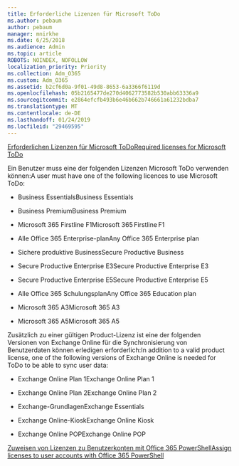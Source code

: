 ```yaml
---
title: Erforderliche Lizenzen für Microsoft ToDo
ms.author: pebaum
author: pebaum
manager: mnirkhe
ms.date: 6/25/2018
ms.audience: Admin
ms.topic: article
ROBOTS: NOINDEX, NOFOLLOW
localization_priority: Priority
ms.collection: Adm_O365
ms.custom: Adm_O365
ms.assetid: b2cf6d0a-9f01-49d8-8653-6a3366f6119d
ms.openlocfilehash: 05b2165477de270d4062773582b530abb63336a9
ms.sourcegitcommit: e2864efcfb493b6e46b662b746661a61232bdba7
ms.translationtype: MT
ms.contentlocale: de-DE
ms.lasthandoff: 01/24/2019
ms.locfileid: "29469595"
---
```

[<span data-ttu-id="c92cd-102">Erforderlichen Lizenzen für Microsoft ToDo</span><span class="sxs-lookup"><span data-stu-id="c92cd-102">Required licenses for Microsoft ToDo</span></span>](https://support.office.com/article/381e9d1b-c500-49b5-973e-890fd86528d7.aspx)
  
<span data-ttu-id="c92cd-103">Ein Benutzer muss eine der folgenden Lizenzen Microsoft ToDo verwenden können:</span><span class="sxs-lookup"><span data-stu-id="c92cd-103">A user must have one of the following licences to use Microsoft ToDo:</span></span>
  
- <span data-ttu-id="c92cd-104">Business Essentials</span><span class="sxs-lookup"><span data-stu-id="c92cd-104">Business Essentials</span></span>
    
- <span data-ttu-id="c92cd-105">Business Premium</span><span class="sxs-lookup"><span data-stu-id="c92cd-105">Business Premium</span></span>
    
- <span data-ttu-id="c92cd-106">Microsoft 365 Firstline F1</span><span class="sxs-lookup"><span data-stu-id="c92cd-106">Microsoft 365 Firstline F1</span></span>
    
- <span data-ttu-id="c92cd-107">Alle Office 365 Enterprise-plan</span><span class="sxs-lookup"><span data-stu-id="c92cd-107">Any Office 365 Enterprise plan</span></span>
    
- <span data-ttu-id="c92cd-108">Sichere produktive Business</span><span class="sxs-lookup"><span data-stu-id="c92cd-108">Secure Productive Business</span></span>
    
- <span data-ttu-id="c92cd-109">Secure Productive Enterprise E3</span><span class="sxs-lookup"><span data-stu-id="c92cd-109">Secure Productive Enterprise E3</span></span>
    
- <span data-ttu-id="c92cd-110">Secure Productive Enterprise E5</span><span class="sxs-lookup"><span data-stu-id="c92cd-110">Secure Productive Enterprise E5</span></span>
    
- <span data-ttu-id="c92cd-111">Alle Office 365 Schulungsplan</span><span class="sxs-lookup"><span data-stu-id="c92cd-111">Any Office 365 Education plan</span></span>
    
- <span data-ttu-id="c92cd-112">Microsoft 365 A3</span><span class="sxs-lookup"><span data-stu-id="c92cd-112">Microsoft 365 A3</span></span>
    
- <span data-ttu-id="c92cd-113">Microsoft 365 A5</span><span class="sxs-lookup"><span data-stu-id="c92cd-113">Microsoft 365 A5</span></span>
    
<span data-ttu-id="c92cd-114">Zusätzlich zu einer gültigen Product-Lizenz ist eine der folgenden Versionen von Exchange Online für die Synchronisierung von Benutzerdaten können erledigen erforderlich:</span><span class="sxs-lookup"><span data-stu-id="c92cd-114">In addition to a valid product license, one of the following versions of Exchange Online is needed for ToDo to be able to sync user data:</span></span> 
  
- <span data-ttu-id="c92cd-115">Exchange Online Plan 1</span><span class="sxs-lookup"><span data-stu-id="c92cd-115">Exchange Online Plan 1</span></span>
    
- <span data-ttu-id="c92cd-116">Exchange Online Plan 2</span><span class="sxs-lookup"><span data-stu-id="c92cd-116">Exchange Online Plan 2</span></span>
    
- <span data-ttu-id="c92cd-117">Exchange-Grundlagen</span><span class="sxs-lookup"><span data-stu-id="c92cd-117">Exchange Essentials</span></span>
    
- <span data-ttu-id="c92cd-118">Exchange Online-Kiosk</span><span class="sxs-lookup"><span data-stu-id="c92cd-118">Exchange Online Kiosk</span></span>
    
- <span data-ttu-id="c92cd-119">Exchange Online POP</span><span class="sxs-lookup"><span data-stu-id="c92cd-119">Exchange Online POP</span></span>
    
[<span data-ttu-id="c92cd-120">Zuweisen von Lizenzen zu Benutzerkonten mit Office 365 PowerShell</span><span class="sxs-lookup"><span data-stu-id="c92cd-120">Assign licenses to user accounts with Office 365 PowerShell</span></span>](https://docs.microsoft.com/en-us/office365/enterprise/powershell/assign-licenses-to-user-accounts-with-office-365-powershell )
  

